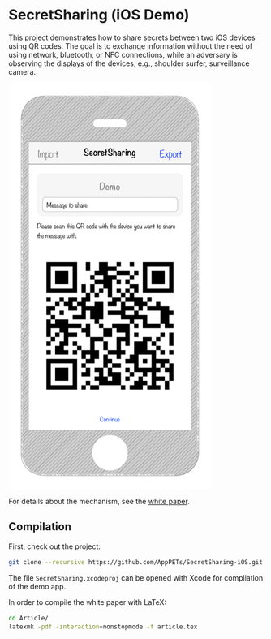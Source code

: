 # SecretSharing (iOS Demo)

This project demonstrates how to share secrets between two iOS devices using QR codes. The goal is to exchange information without the need of using network, bluetooth, or NFC connections, while an adversary is observing the displays of the devices, e.g., shoulder surfer, surveillance camera.

<img src="https://raw.githubusercontent.com/AppPETs/SecretSharing-iOS/master/Article/figures/mockup%403x.png" height="798px" width="400px" alt="Mockup of the user interface of the demo application."/>

For details about the mechanism, see the [white paper](https://github.com/AppPETs/SecretSharing-iOS/blob/master/Article/article.pdf).

## Compilation

First, check out the project:

```sh
git clone --recursive https://github.com/AppPETs/SecretSharing-iOS.git
```
The file `SecretSharing.xcodeproj` can be opened with Xcode for compilation of the demo app.

In order to compile the white paper with LaTeX:

```sh
cd Article/
latexmk -pdf -interaction=nonstopmode -f article.tex
```

